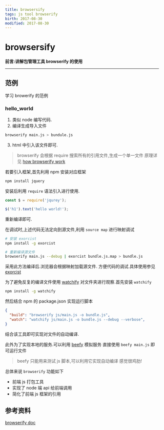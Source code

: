 ```yaml
---
title: browsersify    
tags: js tool browserify      
birth: 2017-08-30      
modified: 2017-08-30      
---
```


browsersify
===
**前言:讲解包管理工具 browserify 的使用**

---

## 范例
学习 browerify 的范例

### hello_world
1. 类似 node 编写代码.
2. 编译生成导入文件
```bash
browserify main.js > bundule.js
``` 
3.  html 中引入该文件即可.

> browserify 会根据 require 搜索所有的引用文件,生成一个单一文件
原理详见 [how browserify work](https://github.com/browserify/browserify-handbook#how-browserify-works)

若要引入框架,首先利用 npm 安装对应框架 

```bash
npm install jquery
```
安装后利用 `require` 语法引入进行使用.
```js
const $ = require('jqurey'); 

$('h1').text('hello world!');
```

重新编译即可.

在调试时,上述代码无法定向到源文件,利用 `source map` 进行映射调试

```bash
# 安装 exorcist 
npm install -g exorcist

# 重新编译源文件
browserify main.js --debug | exorcist bundle.js.map > bundle.js
```

采用此方法编译后.浏览器会根据映射加载源文件.
方便代码的调试.具体使用参见 [exorcist](https://github.com/thlorenz/exorcist)

为了避免反复的编译文件使用 [watchify](https://github.com/browserify/watchify)
对文件夹进行观察.首先安装 `watchify`

```bash
npm install -g watchify
```

然后结合 npm 的 package.json 实现运行脚本

```json 
{
  "build": "browserify js/main.js -o bundle.js",
  "watch": "watchify js/main.js -o bundle.js --debug --verbose",  
}
```

结合该工具即可实现对文件的自动编译.

此外为了实现本地的服务.可以利用
[beefy](http://didact.us/beefy/) 模拟服务
直接使用 `beefy main.js` 即可运行文件

> beefy 只能用来测试 js 脚本,可以利用它实现自动编译
感觉很鸡肋!

总体来说 `browserify` 功能如下
* 前端 js 打包工具
* 实现了 node 端 api 给前端调用
* 简化了前端 js 框架的引用


## 参考资料
[browserify doc](https://github.com/browserify/browserify-handbook#how-browserify-works)